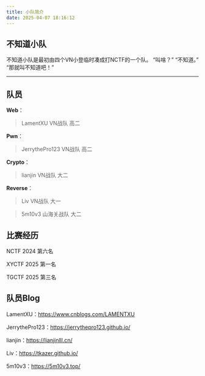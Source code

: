 ```yaml
---
title: 小队简介
date: 2025-04-07 18:16:12
---
```


## 不知道小队

不知道小队是最初由四个VN小登临时凑成打NCTF的一个队。 “叫啥？” “不知道。” “那就叫不知道吧！”

---

## 队员

**Web**：

> LamentXU VN战队  高二

**Pwn**：

> JerrythePro123 VN战队 高二

**Crypto**：

> lianjin VN战队 大二

**Reverse**：

> Liv VN战队 大一

> 5m10v3 山海关战队 大二

## 比赛经历

NCTF 2024 第六名

XYCTF 2025 第一名

TGCTF 2025 第三名

## 队员Blog

LamentXU：https://www.cnblogs.com/LAMENTXU

JerrythePro123：https://jerrythepro123.github.io/

lianjin：https://lianjinlll.cn/

Liv：https://tkazer.github.io/

5m10v3：https://5m10v3.top/


